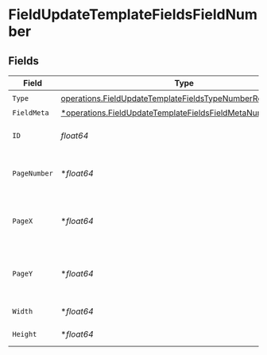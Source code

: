 # FieldUpdateTemplateFieldsFieldNumber


## Fields

| Field                                                                                                                                     | Type                                                                                                                                      | Required                                                                                                                                  | Description                                                                                                                               |
| ----------------------------------------------------------------------------------------------------------------------------------------- | ----------------------------------------------------------------------------------------------------------------------------------------- | ----------------------------------------------------------------------------------------------------------------------------------------- | ----------------------------------------------------------------------------------------------------------------------------------------- |
| `Type`                                                                                                                                    | [operations.FieldUpdateTemplateFieldsTypeNumberRequest1](../../models/operations/fieldupdatetemplatefieldstypenumberrequest1.md)          | :heavy_check_mark:                                                                                                                        | N/A                                                                                                                                       |
| `FieldMeta`                                                                                                                               | [*operations.FieldUpdateTemplateFieldsFieldMetaNumberRequest](../../models/operations/fieldupdatetemplatefieldsfieldmetanumberrequest.md) | :heavy_minus_sign:                                                                                                                        | N/A                                                                                                                                       |
| `ID`                                                                                                                                      | *float64*                                                                                                                                 | :heavy_check_mark:                                                                                                                        | The ID of the field to update.                                                                                                            |
| `PageNumber`                                                                                                                              | **float64*                                                                                                                                | :heavy_minus_sign:                                                                                                                        | The page number the field will be on.                                                                                                     |
| `PageX`                                                                                                                                   | **float64*                                                                                                                                | :heavy_minus_sign:                                                                                                                        | The X coordinate of where the field will be placed.                                                                                       |
| `PageY`                                                                                                                                   | **float64*                                                                                                                                | :heavy_minus_sign:                                                                                                                        | The Y coordinate of where the field will be placed.                                                                                       |
| `Width`                                                                                                                                   | **float64*                                                                                                                                | :heavy_minus_sign:                                                                                                                        | The width of the field.                                                                                                                   |
| `Height`                                                                                                                                  | **float64*                                                                                                                                | :heavy_minus_sign:                                                                                                                        | The height of the field.                                                                                                                  |